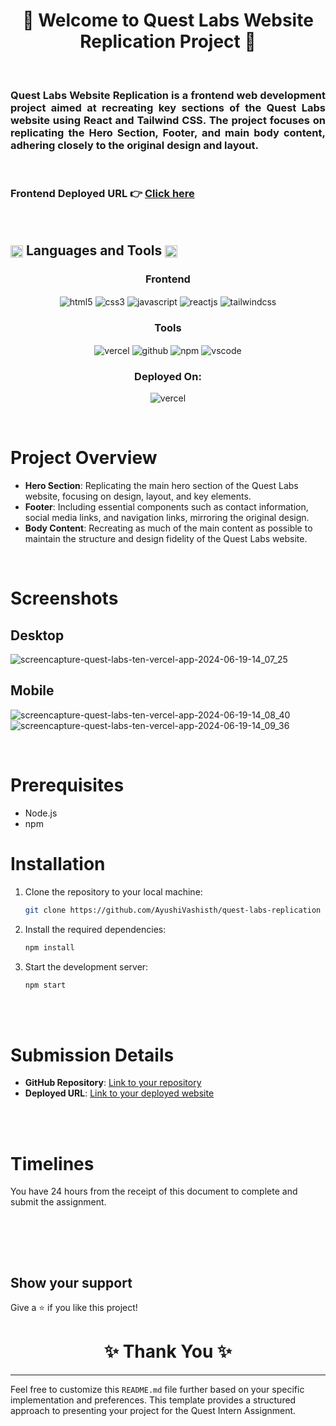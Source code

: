 <h1 align="center">🚀 Welcome to Quest Labs Website Replication Project 🚀</h1>

<br/>
<h3 align="justify" width="80%">
Quest Labs Website Replication is a frontend web development project aimed at recreating key sections of the Quest Labs website using React and Tailwind CSS. The project focuses on replicating the Hero Section, Footer, and main body content, adhering closely to the original design and layout.
</h3>

<br/>

### Frontend Deployed URL 👉 [Click here](https://quest-labs-ten.vercel.app/)

<br/>

 <h2 align="left">
<img src="https://art.pixilart.com/486745d4bb1ef18.gif"  width="20" height="20" align="center">
 Languages and Tools
<img src="https://art.pixilart.com/486745d4bb1ef18.gif"  width="20" height="20" align="center">
</h2>
<div align="center">
 
 <div align="center"><h3 align="center">Frontend</h3>
<img src="https://img.shields.io/badge/html5-%23E34F26.svg?style=for-the-badge&logo=html5&logoColor=white" align="center" alt="html5">
<img src = "https://img.shields.io/badge/css3-%231572B6.svg?style=for-the-badge&logo=css3&logoColor=white" align="center" alt="css3">
<img src ="https://img.shields.io/badge/javascript-%23323330.svg?style=for-the-badge&logo=javascript&logoColor=%23F7DF1E" align="center" alt="javascript">
<img src="https://img.shields.io/badge/React-20232A?style=for-the-badge&logo=react&logoColor=61DAFB"  align="center" alt="reactjs" />
<img src="https://img.shields.io/badge/Tailwind_CSS-38B2AC.svg?style=for-the-badge&logo=tailwind-css&logoColor=white"  align="center" alt="tailwindcss" />
</div>

<div align="center"><h3 align="center">Tools</h3> 
<img src="https://img.shields.io/badge/vercel-%23000000.svg?style=for-the-badge&logo=vercel&logoColor=#00C7B7" align="center" alt="vercel"/>
<img src="https://img.shields.io/badge/GitHub-100000?style=for-the-badge&logo=github&logoColor=white"  align="center" alt="github"/>
<img src = "https://img.shields.io/badge/NPM-%23000000.svg?style=for-the-badge&logo=npm&logoColor=white" align="center" alt="npm">
<img src="https://img.shields.io/badge/Visual%20Studio-5C2D91.svg?style=for-the-badge&logo=visual-studio&logoColor=white"  align="center" alt="vscode"/>
</div>
</div>

<div align="center"><h3 align="center">Deployed On:</h3>
  <img src="https://img.shields.io/badge/vercel-%23000000.svg?style=for-the-badge&logo=vercel&logoColor=#00C7B7"  alt="vercel"/>
</div>
</p>

<br/>

# Project Overview

- **Hero Section**: Replicating the main hero section of the Quest Labs website, focusing on design, layout, and key elements.
- **Footer**: Including essential components such as contact information, social media links, and navigation links, mirroring the original design.
- **Body Content**: Recreating as much of the main content as possible to maintain the structure and design fidelity of the Quest Labs website.

<br/>

# Screenshots

## Desktop 
![screencapture-quest-labs-ten-vercel-app-2024-06-19-14_07_25](https://github.com/AyushiVashisth/quest-labs/assets/107119119/1c254d15-2852-4668-a6c8-140530575a67)

## Mobile
![screencapture-quest-labs-ten-vercel-app-2024-06-19-14_08_40](https://github.com/AyushiVashisth/quest-labs/assets/107119119/adbcdb35-7d70-43ef-8b5a-a26eb322b405)
<br/>
![screencapture-quest-labs-ten-vercel-app-2024-06-19-14_09_36](https://github.com/AyushiVashisth/quest-labs/assets/107119119/69a7983f-4efb-4592-9138-5245301a0719)

<br/>

# Prerequisites

- Node.js
- npm

# Installation

1. Clone the repository to your local machine:
   ```sh
   git clone https://github.com/AyushiVashisth/quest-labs-replication
   ```

2. Install the required dependencies:
   ```sh
   npm install
   ```
3. Start the development server:
   ```sh
   npm start
   ```

<br/><br/>

# Submission Details

- **GitHub Repository**: [Link to your repository](https://github.com/AyushiVashisth/quest-labs)
- **Deployed URL**: [Link to your deployed website](https://quest-labs-ten.vercel.app/)

<br/><br/>

# Timelines

You have 24 hours from the receipt of this document to complete and submit the assignment.

<br/><br/>


<br/>

## Show your support

Give a ⭐️ if you like this project!

<h1 align="center">✨ Thank You ✨</h1>

---

Feel free to customize this `README.md` file further based on your specific implementation and preferences. This template provides a structured approach to presenting your project for the Quest Intern Assignment.
